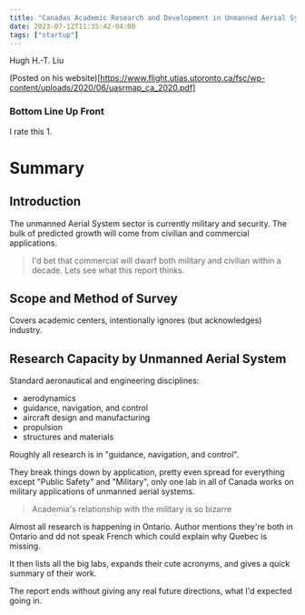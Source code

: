 ```yaml
---
title: "Canadas Academic Research and Development in Unmanned Aerial Systems 2020 Survey"
date: 2023-07-12T11:35:42-04:00
tags: ["startup"]
---
```


Hugh H.-T. Liu

(Posted on his website)[https://www.flight.utias.utoronto.ca/fsc/wp-content/uploads/2020/06/uasrmap_ca_2020.pdf]

### Bottom Line Up Front

I rate this 1.

# Summary

## Introduction

The unmanned Aerial System sector is currently military and security. The bulk of predicted growth will come from civilian and commercial applications.

> I'd bet that commercial will dwarf both military and civilian within a decade. Lets see what this report thinks. 

## Scope and Method of Survey

Covers academic centers, intentionally ignores (but acknowledges) industry. 

## Research Capacity by Unmanned Aerial System

Standard aeronautical and engineering disciplines: 
- aerodynamics
- guidance, navigation, and control
- aircraft design and manufacturing
- propulsion 
- structures and materials

Roughly all research is in "guidance, navigation, and control".

They break things down by application, pretty even spread for everything except "Public Safety" and "Military", only one lab in all of Canada works on military applications of unmanned aerial systems. 

> Academia's relationship with the military is so bizarre

Almost all research is happening in Ontario. Author mentions they're both in Ontario and dd not speak French which could explain why Quebec is missing. 

It then lists all the big labs, expands their cute acronyms, and gives a quick summary of their work.

The report ends without giving any real future directions, what I'd expected going in.

